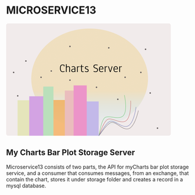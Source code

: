 # MICROSERVICE13

![ChartsLogo](ChartLogo.png)

## My Charts Bar Plot Storage Server

Microservice13 consists of two parts, the API for myCharts bar plot storage service, and a consumer that consumes messages, from an exchange, that contain the chart, stores it under storage folder and creates a record in a mysql database.
